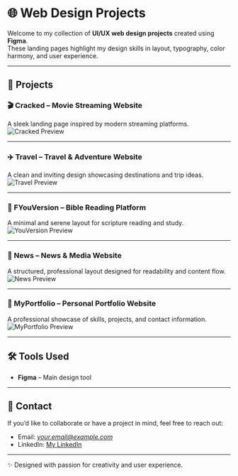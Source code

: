 # 🌐 Web Design Projects

Welcome to my collection of **UI/UX web design projects** created using **Figma**.  
These landing pages highlight my design skills in layout, typography, color harmony, and user experience.

---

## 📂 Projects

### 🎬 Cracked – Movie Streaming Website  
A sleek landing page inspired by modern streaming platforms.  
![Cracked Preview](images/cracked.jpg)

---

### ✈️ Travel – Travel & Adventure Website  
A clean and inviting design showcasing destinations and trip ideas.  
![Travel Preview](images/travel.jpg)

---

### 📖 FYouVersion – Bible Reading Platform  
A minimal and serene layout for scripture reading and study.  
![YouVersion Preview](images/youversion.jpg)

---

### 📰 News – News & Media Website  
A structured, professional layout designed for readability and content flow.  
![News Preview](images/news.jpg)

---

### 💼 MyPortfolio – Personal Portfolio Website  
A professional showcase of skills, projects, and contact information.  
![MyPortfolio Preview](images/portfolio.png)

---

## 🛠️ Tools Used
- **Figma** – Main design tool

---

## 📩 Contact
If you’d like to collaborate or have a project in mind, feel free to reach out:  

- Email: *your.email@example.com*  
- LinkedIn: [My LinkedIn](https://www.linkedin.com/in/mapanao-marc-leo-c-90a74b379/)

---
✨ Designed with passion for creativity and user experience.
